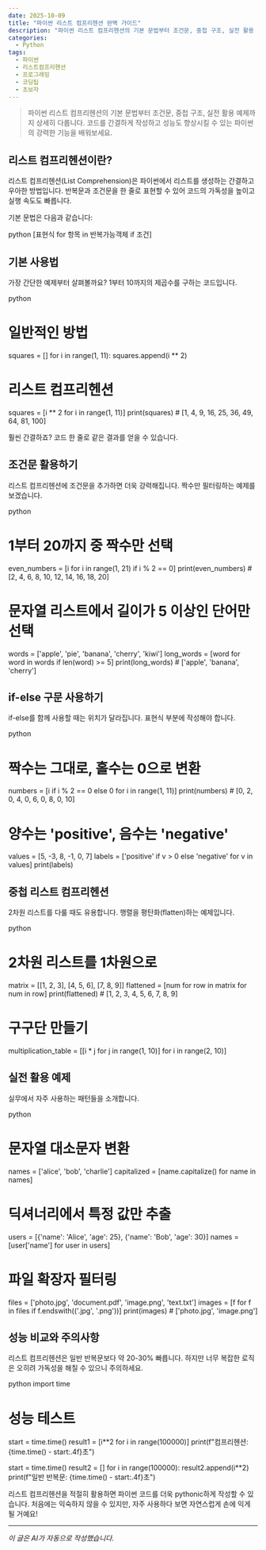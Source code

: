 ```yaml
---
date: 2025-10-09
title: "파이썬 리스트 컴프리헨션 완벽 가이드"
description: "파이썬 리스트 컴프리헨션의 기본 문법부터 조건문, 중첩 구조, 실전 활용 예제까지 상세히 다룹니다. 코드를 간결하게 작성하고 성능도 향상시킬 수 있는 파이썬의 강력한 기능을 배워보세요."
categories:
  - Python
tags:
  - 파이썬
  - 리스트컴프리헨션
  - 프로그래밍
  - 코딩팁
  - 초보자
---
```


> 파이썬 리스트 컴프리헨션의 기본 문법부터 조건문, 중첩 구조, 실전 활용 예제까지 상세히 다룹니다. 코드를 간결하게 작성하고 성능도 향상시킬 수 있는 파이썬의 강력한 기능을 배워보세요.


## 리스트 컴프리헨션이란?

리스트 컴프리헨션(List Comprehension)은 파이썬에서 리스트를 생성하는 간결하고 우아한 방법입니다. 반복문과 조건문을 한 줄로 표현할 수 있어 코드의 가독성을 높이고 실행 속도도 빠릅니다.

기본 문법은 다음과 같습니다:

python
[표현식 for 항목 in 반복가능객체 if 조건]


## 기본 사용법

가장 간단한 예제부터 살펴볼까요? 1부터 10까지의 제곱수를 구하는 코드입니다.

python
# 일반적인 방법
squares = []
for i in range(1, 11):
    squares.append(i ** 2)

# 리스트 컴프리헨션
squares = [i ** 2 for i in range(1, 11)]
print(squares)  # [1, 4, 9, 16, 25, 36, 49, 64, 81, 100]


훨씬 간결하죠? 코드 한 줄로 같은 결과를 얻을 수 있습니다.

## 조건문 활용하기

리스트 컴프리헨션에 조건문을 추가하면 더욱 강력해집니다. 짝수만 필터링하는 예제를 보겠습니다.

python
# 1부터 20까지 중 짝수만 선택
even_numbers = [i for i in range(1, 21) if i % 2 == 0]
print(even_numbers)  # [2, 4, 6, 8, 10, 12, 14, 16, 18, 20]

# 문자열 리스트에서 길이가 5 이상인 단어만 선택
words = ['apple', 'pie', 'banana', 'cherry', 'kiwi']
long_words = [word for word in words if len(word) >= 5]
print(long_words)  # ['apple', 'banana', 'cherry']


## if-else 구문 사용하기

if-else를 함께 사용할 때는 위치가 달라집니다. 표현식 부분에 작성해야 합니다.

python
# 짝수는 그대로, 홀수는 0으로 변환
numbers = [i if i % 2 == 0 else 0 for i in range(1, 11)]
print(numbers)  # [0, 2, 0, 4, 0, 6, 0, 8, 0, 10]

# 양수는 'positive', 음수는 'negative'
values = [5, -3, 8, -1, 0, 7]
labels = ['positive' if v > 0 else 'negative' for v in values]
print(labels)


## 중첩 리스트 컴프리헨션

2차원 리스트를 다룰 때도 유용합니다. 행렬을 평탄화(flatten)하는 예제입니다.

python
# 2차원 리스트를 1차원으로
matrix = [[1, 2, 3], [4, 5, 6], [7, 8, 9]]
flattened = [num for row in matrix for num in row]
print(flattened)  # [1, 2, 3, 4, 5, 6, 7, 8, 9]

# 구구단 만들기
multiplication_table = [[i * j for j in range(1, 10)] for i in range(2, 10)]


## 실전 활용 예제

실무에서 자주 사용하는 패턴들을 소개합니다.

python
# 문자열 대소문자 변환
names = ['alice', 'bob', 'charlie']
capitalized = [name.capitalize() for name in names]

# 딕셔너리에서 특정 값만 추출
users = [{'name': 'Alice', 'age': 25}, {'name': 'Bob', 'age': 30}]
names = [user['name'] for user in users]

# 파일 확장자 필터링
files = ['photo.jpg', 'document.pdf', 'image.png', 'text.txt']
images = [f for f in files if f.endswith(('.jpg', '.png'))]
print(images)  # ['photo.jpg', 'image.png']


## 성능 비교와 주의사항

리스트 컴프리헨션은 일반 반복문보다 약 20-30% 빠릅니다. 하지만 너무 복잡한 로직은 오히려 가독성을 해칠 수 있으니 주의하세요.

python
import time

# 성능 테스트
start = time.time()
result1 = [i**2 for i in range(100000)]
print(f"컴프리헨션: {time.time() - start:.4f}초")

start = time.time()
result2 = []
for i in range(100000):
    result2.append(i**2)
print(f"일반 반복문: {time.time() - start:.4f}초")


리스트 컴프리헨션을 적절히 활용하면 파이썬 코드를 더욱 pythonic하게 작성할 수 있습니다. 처음에는 익숙하지 않을 수 있지만, 자주 사용하다 보면 자연스럽게 손에 익게 될 거예요!

<!-- more -->

---

*이 글은 AI가 자동으로 작성했습니다.*
